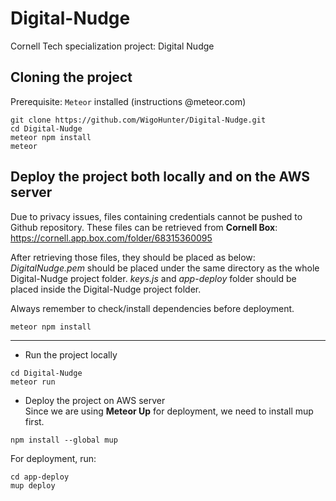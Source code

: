 # Digital-Nudge
Cornell Tech specialization project: Digital Nudge

## Cloning the project
Prerequisite: `Meteor` installed (instructions @meteor.com)

```
git clone https://github.com/WigoHunter/Digital-Nudge.git
cd Digital-Nudge
meteor npm install
meteor
```

## Deploy the project both locally and on the AWS server

Due to privacy issues, files containing credentials cannot be pushed to Github repository. These files can be retrieved from **Cornell Box**: https://cornell.app.box.com/folder/68315360095

After retrieving those files, they should be placed as below:  
*DigitalNudge.pem* should be placed under the same directory as the whole Digital-Nudge project folder. 
*keys.js* and *app-deploy* folder should be placed inside the Digital-Nudge project folder.

Always remember to check/install dependencies before deployment.
```
meteor npm install
```

*** 
- Run the project locally
```
cd Digital-Nudge
meteor run
```

- Deploy the project on AWS server  
Since we are using **Meteor Up** for deployment, we need to install mup first.
```
npm install --global mup
```
For deployment, run:
```
cd app-deploy
mup deploy
```
